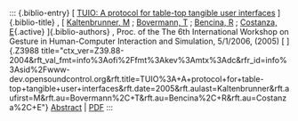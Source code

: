 ::: {.biblio-entry}
[ [TUIO: A protocol for table-top tangible user
interfaces](publication/tuio-protocol-table-top-tangible-user-interfaces)
]{.biblio-title} , [ [Kaltenbrunner,
M](publications/author/Kaltenbrunner) ; [Bovermann,
T](publications/author/Bovermann) ; [Bencina,
R](publications/author/Bencina) ; [Costanza,
E](publications/author/Costanza){.active} ]{.biblio-authors} , Proc. of
the The 6th International Workshop on Gesture in Human-Computer
Interaction and Simulation, 5/1/2006, (2005) [ ]{.Z3988
title="ctx_ver=Z39.88-2004&rft_val_fmt=info%3Aofi%2Ffmt%3Akev%3Amtx%3Adc&rfr_id=info%3Asid%2Fwww-dev.opensoundcontrol.org&rft.title=TUIO%3A+A+protocol+for+table-top+tangible+user+interfaces&rft.date=2005&rft.aulast=Kaltenbrunner&rft.aufirst=M&rft.au=Bovermann%2C+T&rft.au=Bencina%2C+R&rft.au=Costanza%2C+E"}
[Abstract](publication/tuio-protocol-table-top-tangible-user-interfaces)
\| [PDF](files/tuio_gw2005.pdf)
:::
